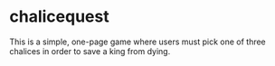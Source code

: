 # chalicequest
This is a simple, one-page game where users must pick one of three chalices in order to save a king from dying.
